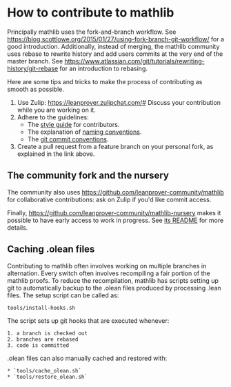 # How to contribute to mathlib

Principally mathlib uses the fork-and-branch workflow. See
https://blog.scottlowe.org/2015/01/27/using-fork-branch-git-workflow/
for a good introduction. Additionally, instead of merging, the mathlib
community uses rebase to rewrite history and add users commits at the
very end of the master branch. See
https://www.atlassian.com/git/tutorials/rewriting-history/git-rebase
for an introduction to rebasing.

Here are some tips and tricks
to make the process of contributing as smooth as possible.

1. Use Zulip: https://leanprover.zulipchat.com/#
   Discuss your contribution while you are working on it.
2. Adhere to the guidelines:
   - The [style guide](/docs/style.md) for contributors.
   - The explanation of [naming conventions](/docs/naming.md).
   - The [git commit conventions](https://github.com/leanprover/lean/blob/master/doc/commit_convention.md).
3. Create a pull request from a feature branch on your personal fork,
   as explained in the link above.

## The community fork and the nursery

The community also uses https://github.com/leanprover-community/mathlib
for collaborative contributions: ask on Zulip if you'd like commit access.

Finally, https://github.com/leanprover-community/mathlib-nursery
makes it possible to have early access to work in progress.
See [its README](https://github.com/leanprover-community/mathlib-nursery/blob/master/README.md)
for more details.

## Caching .olean files

Contributing to mathlib often involves working on multiple branches in
alternation. Every switch often involves recompiling a fair portion of
the mathlib proofs. To reduce the recompilation, mathlib has scripts
setting up git to automatically backup to the .olean files produced by
processing .lean files. The setup script can be called as:

```shell
tools/install-hooks.sh
```

The script sets up git hooks that are executed whenever:

    1. a branch is checked out
    2. branches are rebased
    3. code is committed

.olean files can also manually cached and restored with:

    * `tools/cache_olean.sh`
    * `tools/restore_olean.sh`
